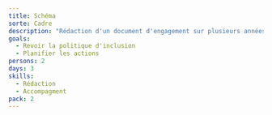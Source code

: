 ```yaml
---
title: Schéma 
sorte: Cadre
description: "Rédaction d'un document d'engagement sur plusieurs années, pour la mise en place d'action visant à amélirer la prise en compte du handicap."
goals:
  - Revoir la politique d'inclusion
  - Planifier les actions
persons: 2
days: 3
skills:
  - Rédaction
  - Accompagment
pack: 2
---
```

